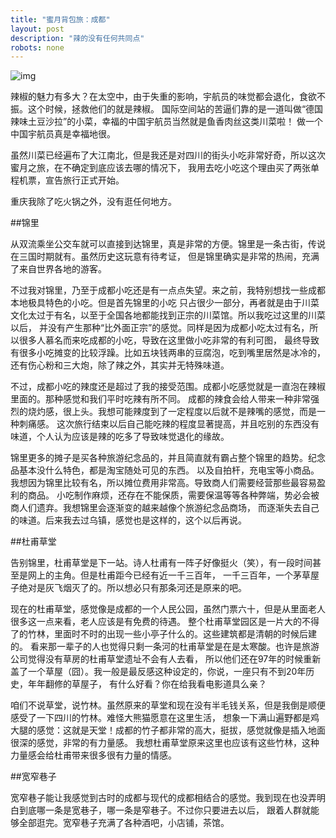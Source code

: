 ```yaml
---
title: "蜜月背包旅：成都"
layout: post
description: "辣的没有任何共同点"
robots: none
---
```


![img](http://i1.tietuku.com/61396cea5450ce8a.jpg)

辣椒的魅力有多大？在太空中，由于失重的影响，宇航员的味觉都会退化，食欲不振。这个时候，拯救他们的就是辣椒。
国际空间站的苦逼们靠的是一道叫做“德国辣味土豆沙拉”的小菜，幸福的中国宇航员当然就是鱼香肉丝这类川菜啦！
做一个中国宇航员真是幸福地很。

虽然川菜已经遍布了大江南北，但是我还是对四川的街头小吃非常好奇，所以这次蜜月之旅，在不确定到底应该去哪的情况下，
我用去吃小吃这个理由买了两张单程机票，宣告旅行正式开始。

重庆我除了吃火锅之外，没有逛任何地方。

##锦里

从双流乘坐公交车就可以直接到达锦里，真是非常的方便。锦里是一条古街，传说在三国时期就有。虽然历史这玩意有待考证，
但是锦里确实是非常的热闹，充满了来自世界各地的游客。

不过我对锦里，乃至于成都小吃还是有一点点失望。来之前，我特别想找一些成都本地极具特色的小吃。但是首先锦里的小吃
只占很少一部分，再者就是由于川菜文化太过于有名，以至于全国各地都能找到正宗的川菜馆。所以我吃过这里的川菜以后，
并没有产生那种“比外面正宗”的感觉。同样是因为成都小吃太过有名，所以很多人慕名而来吃成都的小吃，导致在这里做小吃非常的有利可图，
最终导致有很多小吃摊变的比较浮躁。比如五块钱两串的豆腐泡，吃到嘴里居然是冰冷的，还有伤心粉和三大炮，除了辣之外，其实并无特殊味道。

不过，成都小吃的辣度还是超过了我的接受范围。成都小吃感觉就是一直泡在辣椒里面的。那种感觉和我们平时吃辣有所不同。
成都的辣食会给人带来一种非常强烈的烧灼感，很上头。我想可能辣度到了一定程度以后就不是辣嘴的感觉，而是一种刺痛感。
这次旅行结束以后自己能吃辣的程度显著提高，并且吃别的东西没有味道，个人认为应该是辣的吃多了导致味觉退化的缘故。

锦里更多的摊子是买各种旅游纪念品的，并且简直就有霸占整个锦里的趋势。纪念品基本没什么特色，都是淘宝随处可见的东西。
以及自拍杆，充电宝等小商品。我想因为锦里比较有名，所以摊位费用非常高。导致商人们需要经营那些最容易盈利的商品。
小吃制作麻烦，还存在不能保质，需要保温等等各种弊端，势必会被商人们遗弃。我想锦里会逐渐变的越来越像个旅游纪念品商场，
而逐渐失去自己的味道。后来我去过乌镇，感觉也是这样的，这个以后再说。

##杜甫草堂

告别锦里，杜甫草堂是下一站。诗人杜甫有一阵子好像挺火（笑），有一段时间甚至是网上的主角。但是杜甫距今已经有近一千三百年，
一千三百年，一个茅草屋子绝对是灰飞烟灭了的。所以想必只有那条河还是原来的吧。

现在的杜甫草堂，感觉像是成都的一个人民公园，虽然门票六十，但是从里面老人很多这一点来看，老人应该是有免费的待遇。
整个杜甫草堂园区是一片大的不得了的竹林，里面时不时的出现一些小亭子什么的。这些建筑都是清朝的时候后建的。
看来那一辈子的人也觉得只剩一条河的杜甫草堂是在是太寒酸。也许是旅游公司觉得没有草房的杜甫草堂遗址不会有人去看，
所以他们还在97年的时候重新盖了一个草屋（囧）。我一般是最反感这种设定的，你说，一座只有不到20年历史，年年翻修的草屋子，
有什么好看？你在给我看电影道具么亲？

咱们不说草堂，说竹林。虽然原来的草堂和现在没有半毛钱关系，但是我倒是顺便感受了一下四川的竹林。难怪大熊猫愿意在这里生活，
想象一下满山遍野都是鸡大腿的感觉：这就是天堂！成都的竹子都非常的高大，挺拔，感觉就像是插入地面很深的感觉，非常的有力量感。
我想杜甫草堂原来这里也应该有这些竹林，这种力量感会给杜甫带来很多很有力量的情感。

##宽窄巷子

宽窄巷子能让我感觉到古时的成都与现代的成都相结合的感觉。我到现在也没弄明白到底哪一条是宽巷子，哪一条是窄巷子。不过你只要进去以后，
跟着人群就能够全部逛完。宽窄巷子充满了各种酒吧，小店铺，茶馆。